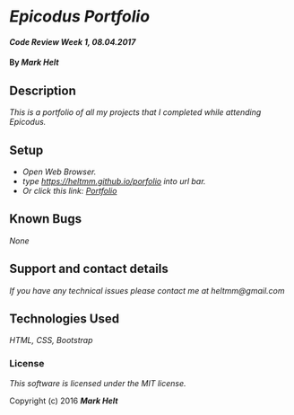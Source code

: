 # _Epicodus Portfolio_

#### _Code Review Week 1, 08.04.2017_

#### By _**Mark Helt**_

## Description

_This is a portfolio of all my projects that I completed while attending Epicodus._

## Setup

* _Open Web Browser._
* _type https://heltmm.github.io/porfolio into url bar._
* _Or click this link: [Portfolio](https://heltmm.github.io/porfolio)_

## Known Bugs

_None_

## Support and contact details

_If you have any technical issues please contact me at_
_heltmm@gmail.com_

## Technologies Used

_HTML, CSS, Bootstrap_

### License

*This software is licensed under the MIT license.*

Copyright (c) 2016 **_Mark Helt_**
